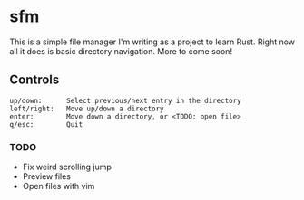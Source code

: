 # sfm
This is a simple file manager I'm writing as a project to learn Rust. Right now all it does is basic directory navigation. More to come soon!

## Controls
```
up/down:      Select previous/next entry in the directory
left/right:   Move up/down a directory
enter:        Move down a directory, or <TODO: open file>
q/esc:        Quit
```

### TODO
- Fix weird scrolling jump
- Preview files
- Open files with vim

